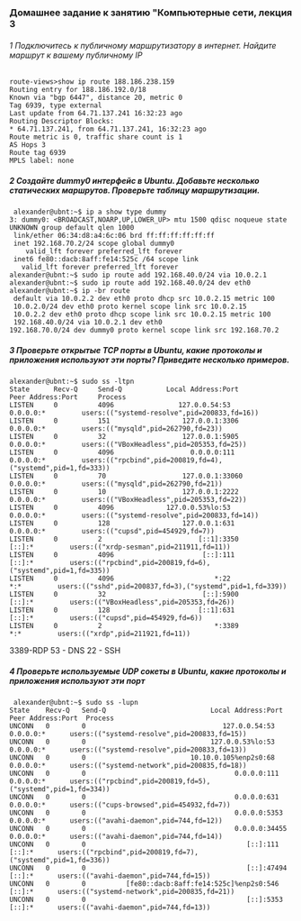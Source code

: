    ### Домашнее задание к занятию "Компьютерные сети, лекция 3
   
   
   ###### 1 Подключитесь к публичному маршрутизатору в интернет. Найдите маршрут к вашему публичному IP

    route-views>show ip route 188.186.238.159
    Routing entry for 188.186.192.0/18
    Known via "bgp 6447", distance 20, metric 0
    Tag 6939, type external
    Last update from 64.71.137.241 16:32:23 ago
    Routing Descriptor Blocks:
    * 64.71.137.241, from 64.71.137.241, 16:32:23 ago
    Route metric is 0, traffic share count is 1
    AS Hops 3
    Route tag 6939
    MPLS label: none

##### 2 Создайте dummy0 интерфейс в Ubuntu. Добавьте несколько статических маршрутов. Проверьте таблицу маршрутизации.


     alexander@ubnt:~$ ip a show type dummy
    3: dummy0: <BROADCAST,NOARP,UP,LOWER_UP> mtu 1500 qdisc noqueue state UNKNOWN group default qlen 1000
     link/ether 06:34:d8:a4:6c:06 brd ff:ff:ff:ff:ff:ff
     inet 192.168.70.2/24 scope global dummy0
        valid_lft forever preferred_lft forever
     inet6 fe80::dacb:8aff:fe14:525c /64 scope link
       valid_lft forever preferred_lft forever
    alexander@ubnt:~$ sudo ip route add 192.168.40.0/24 via 10.0.2.1
    alexander@ubnt:~$ sudo ip route add 192.168.40.0/24 dev eth0
    alexander@ubnt:~$ ip -br route
     default via 10.0.2.2 dev eth0 proto dhcp src 10.0.2.15 metric 100
     10.0.2.0/24 dev eth0 proto kernel scope link src 10.0.2.15
     10.0.2.2 dev eth0 proto dhcp scope link src 10.0.2.15 metric 100
     192.168.40.0/24 via 10.0.2.1 dev eth0
    192.168.70.0/24 dev dummy0 proto kernel scope link src 192.168.70.2
   
   ##### 3 Проверьте открытые TCP порты в Ubuntu, какие протоколы и приложения используют эти порты? Приведите несколько примеров.
   
    alexander@ubnt:~$ sudo ss -ltpn
    State      Recv-Q     Send-Q           Local Address:Port            Peer Address:Port     Process
    LISTEN     0          4096                127.0.0.54:53                   0.0.0.0:*         users:(("systemd-resolve",pid=200833,fd=16))
    LISTEN     0          151                  127.0.0.1:3306                 0.0.0.0:*         users:(("mysqld",pid=262790,fd=23))
    LISTEN     0          32                   127.0.0.1:5905                 0.0.0.0:*         users:(("VBoxHeadless",pid=205353,fd=25))
    LISTEN     0          4096                   0.0.0.0:111                  0.0.0.0:*         users:(("rpcbind",pid=200819,fd=4),("systemd",pid=1,fd=333))
    LISTEN     0          70                   127.0.0.1:33060                0.0.0.0:*         users:(("mysqld",pid=262790,fd=21))
    LISTEN     0          10                   127.0.0.1:2222                 0.0.0.0:*         users:(("VBoxHeadless",pid=205353,fd=22))
    LISTEN     0          4096             127.0.0.53%lo:53                   0.0.0.0:*         users:(("systemd-resolve",pid=200833,fd=14))
    LISTEN     0          128                  127.0.0.1:631                  0.0.0.0:*         users:(("cupsd",pid=454929,fd=7))
    LISTEN     0          2                        [::1]:3350                    [::]:*         users:(("xrdp-sesman",pid=211911,fd=11))
    LISTEN     0          4096                      [::]:111                     [::]:*         users:(("rpcbind",pid=200819,fd=6),("systemd",pid=1,fd=335))
    LISTEN     0          4096                         *:22                         *:*         users:(("sshd",pid=200837,fd=3),("systemd",pid=1,fd=339))
    LISTEN     0          32                        [::]:5900                    [::]:*         users:(("VBoxHeadless",pid=205353,fd=26))
    LISTEN     0          128                      [::1]:631                     [::]:*         users:(("cupsd",pid=454929,fd=6))
    LISTEN     0          2                            *:3389                       *:*         users:(("xrdp",pid=211921,fd=11))

3389-RDP
53 - DNS
22 - SSH
   
   ##### 4 Проверьте используемые UDP сокеты в Ubuntu, какие протоколы и приложения используют эти порт
   
     alexander@ubnt:~$ sudo ss -lupn
    State    Recv-Q   Send-Q                          Local Address:Port      Peer Address:Port  Process
    UNCONN   0        0                                  127.0.0.54:53             0.0.0.0:*      users:(("systemd-resolve",pid=200833,fd=15))
    UNCONN   0        0                               127.0.0.53%lo:53             0.0.0.0:*      users:(("systemd-resolve",pid=200833,fd=13))
    UNCONN   0        0                          10.10.0.105%enp2s0:68             0.0.0.0:*      users:(("systemd-network",pid=200835,fd=18))
    UNCONN   0        0                                     0.0.0.0:111            0.0.0.0:*      users:(("rpcbind",pid=200819,fd=5),("systemd",pid=1,fd=334))
    UNCONN   0        0                                     0.0.0.0:631            0.0.0.0:*      users:(("cups-browsed",pid=454932,fd=7))
    UNCONN   0        0                                     0.0.0.0:5353           0.0.0.0:*      users:(("avahi-daemon",pid=744,fd=12))
    UNCONN   0        0                                     0.0.0.0:34455          0.0.0.0:*      users:(("avahi-daemon",pid=744,fd=14))
    UNCONN   0        0                                        [::]:111               [::]:*      users:(("rpcbind",pid=200819,fd=7),("systemd",pid=1,fd=336))
    UNCONN   0        0                                        [::]:47494             [::]:*      users:(("avahi-daemon",pid=744,fd=15))
    UNCONN   0        0          [fe80::dacb:8aff:fe14:525c]%enp2s0:546               [::]:*      users:(("systemd-network",pid=200835,fd=21))
    UNCONN   0        0                                        [::]:5353              [::]:*      users:(("avahi-daemon",pid=744,fd=13))

   
   
   
